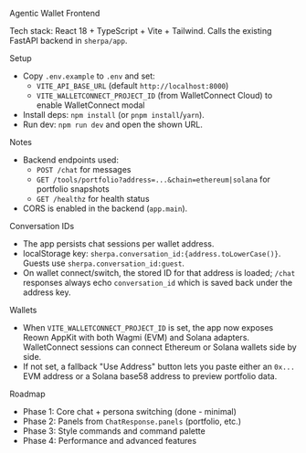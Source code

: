 Agentic Wallet Frontend

Tech stack: React 18 + TypeScript + Vite + Tailwind. Calls the existing FastAPI backend in `sherpa/app`.

Setup

- Copy `.env.example` to `.env` and set:
  - `VITE_API_BASE_URL` (default `http://localhost:8000`)
  - `VITE_WALLETCONNECT_PROJECT_ID` (from WalletConnect Cloud) to enable WalletConnect modal
- Install deps: `npm install` (or `pnpm install`/`yarn`).
- Run dev: `npm run dev` and open the shown URL.

Notes

- Backend endpoints used:
  - `POST /chat` for messages
  - `GET /tools/portfolio?address=...&chain=ethereum|solana` for portfolio snapshots
  - `GET /healthz` for health status
- CORS is enabled in the backend (`app.main`).

Conversation IDs

- The app persists chat sessions per wallet address.
- localStorage key: `sherpa.conversation_id:{address.toLowerCase()}`. Guests use `sherpa.conversation_id:guest`.
- On wallet connect/switch, the stored ID for that address is loaded; `/chat` responses always echo `conversation_id` which is saved back under the address key.

Wallets

- When `VITE_WALLETCONNECT_PROJECT_ID` is set, the app now exposes Reown AppKit with both Wagmi (EVM) and Solana adapters. WalletConnect sessions can connect Ethereum or Solana wallets side by side.
- If not set, a fallback "Use Address" button lets you paste either an `0x...` EVM address or a Solana base58 address to preview portfolio data.

Roadmap

- Phase 1: Core chat + persona switching (done - minimal)
- Phase 2: Panels from `ChatResponse.panels` (portfolio, etc.)
- Phase 3: Style commands and command palette
- Phase 4: Performance and advanced features
